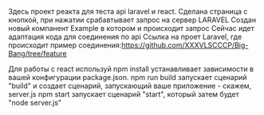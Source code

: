 Здесь проект реакта для теста api laravel и react.
Сделана страница с кнопкой, при нажатии срабавтывает запрос на сервер LARAVEL
Создан новый компанент Example в котором и происходит запрос
Сейчас идет адаптация кода для соединения по api
Ccылка на проет Laravel, где происходит пример соединения:https://github.com/XXXVLSCCCP/Big-Bang/tree/feature

Для работы с react используй 
npm install устанавливает зависимости в вашей конфигурации package.json.
npm run build запускает сценарий "build" и создает сценарий, запускающий ваше приложение - скажем, server.js
npm start запускает сценарий "start", который затем будет "node server.js"
